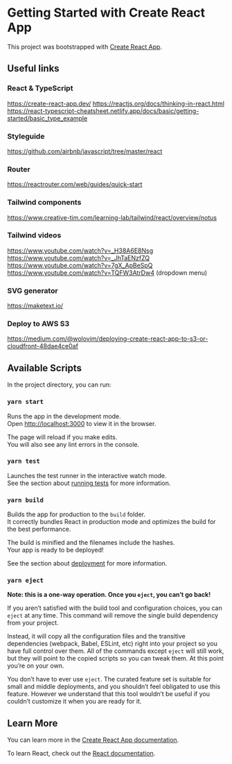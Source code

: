# Getting Started with Create React App

This project was bootstrapped with [Create React App](https://github.com/facebook/create-react-app).

## Useful links

### React & TypeScript
https://create-react-app.dev/
https://reactjs.org/docs/thinking-in-react.html
https://react-typescript-cheatsheet.netlify.app/docs/basic/getting-started/basic_type_example

### Styleguide
https://github.com/airbnb/javascript/tree/master/react

### Router
https://reactrouter.com/web/guides/quick-start

### Tailwind components
https://www.creative-tim.com/learning-lab/tailwind/react/overview/notus

### Tailwind videos
https://www.youtube.com/watch?v=_H38A6E8Nsg
https://www.youtube.com/watch?v=_JhTaENzfZQ
https://www.youtube.com/watch?v=7gX_ApBeSpQ
https://www.youtube.com/watch?v=TQFW3AtrDw4 (dropdown menu)

### SVG generator
https://maketext.io/

### Deploy to AWS S3
https://medium.com/@wolovim/deploying-create-react-app-to-s3-or-cloudfront-48dae4ce0af

## Available Scripts

In the project directory, you can run:

### `yarn start`

Runs the app in the development mode.\
Open [http://localhost:3000](http://localhost:3000) to view it in the browser.

The page will reload if you make edits.\
You will also see any lint errors in the console.

### `yarn test`

Launches the test runner in the interactive watch mode.\
See the section about [running tests](https://facebook.github.io/create-react-app/docs/running-tests) for more information.

### `yarn build`

Builds the app for production to the `build` folder.\
It correctly bundles React in production mode and optimizes the build for the best performance.

The build is minified and the filenames include the hashes.\
Your app is ready to be deployed!

See the section about [deployment](https://facebook.github.io/create-react-app/docs/deployment) for more information.

### `yarn eject`

**Note: this is a one-way operation. Once you `eject`, you can’t go back!**

If you aren’t satisfied with the build tool and configuration choices, you can `eject` at any time. This command will remove the single build dependency from your project.

Instead, it will copy all the configuration files and the transitive dependencies (webpack, Babel, ESLint, etc) right into your project so you have full control over them. All of the commands except `eject` will still work, but they will point to the copied scripts so you can tweak them. At this point you’re on your own.

You don’t have to ever use `eject`. The curated feature set is suitable for small and middle deployments, and you shouldn’t feel obligated to use this feature. However we understand that this tool wouldn’t be useful if you couldn’t customize it when you are ready for it.

## Learn More

You can learn more in the [Create React App documentation](https://facebook.github.io/create-react-app/docs/getting-started).

To learn React, check out the [React documentation](https://reactjs.org/).
